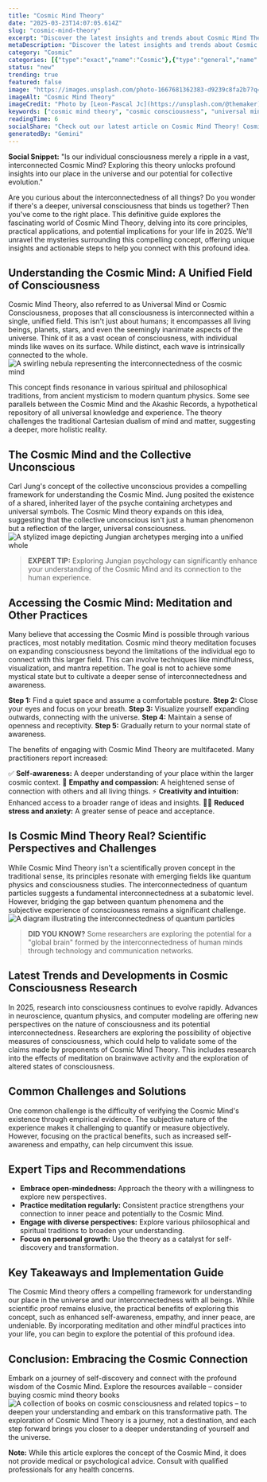 ```yaml
---
title: "Cosmic Mind Theory"
date: "2025-03-23T14:07:05.614Z"
slug: "cosmic-mind-theory"
excerpt: "Discover the latest insights and trends about Cosmic Mind Theory. This comprehensive guide covers everything you need to know about Cosmic Mind Theory in 2025."
metaDescription: "Discover the latest insights and trends about Cosmic Mind Theory. This comprehensive guide covers everything you need to know about Cosmic Mind Theory in 2..."
category: "Cosmic"
categories: [{"type":"exact","name":"Cosmic"},{"type":"general","name":"Philosophy"},{"type":"medium","name":"Metaphysics"},{"type":"specific","name":"Consciousness Studies"},{"type":"niche","name":"Panpsychism"}]
status: "new"
trending: true
featured: false
image: "https://images.unsplash.com/photo-1667681362383-d9239c8fa2b7?q=85&w=1200&fit=max&fm=webp&auto=compress"
imageAlt: "Cosmic Mind Theory"
imageCredit: "Photo by [Leon-Pascal Jc](https://unsplash.com/@themaker) on Unsplash"
keywords: ["cosmic mind theory", "cosmic consciousness", "universal mind", "collective unconscious", "akashic records", "cosmic mind theory explained", "buy cosmic mind theory books", "cosmic mind theory benefits", "is cosmic mind theory real?", "cosmic mind theory meditation"]
readingTime: 6
socialShare: "Check out our latest article on Cosmic Mind Theory! Cosmic Mind Theory #cosmic mind theory #cosmic consciousness #universal mind"
generatedBy: "Gemini"
---
```


**Social Snippet:**  "Is our individual consciousness merely a ripple in a vast, interconnected Cosmic Mind?  Exploring this theory unlocks profound insights into our place in the universe and our potential for collective evolution."

Are you curious about the interconnectedness of all things?  Do you wonder if there's a deeper, universal consciousness that binds us together?  Then you've come to the right place. This definitive guide explores the fascinating world of Cosmic Mind Theory, delving into its core principles, practical applications, and potential implications for your life in 2025.  We'll unravel the mysteries surrounding this compelling concept, offering unique insights and actionable steps to help you connect with this profound idea.

## Understanding the Cosmic Mind: A Unified Field of Consciousness

Cosmic Mind Theory, also referred to as Universal Mind or Cosmic Consciousness, proposes that all consciousness is interconnected within a single, unified field.  This isn't just about humans; it encompasses all living beings, planets, stars, and even the seemingly inanimate aspects of the universe.  Think of it as a vast ocean of consciousness, with individual minds like waves on its surface.  While distinct, each wave is intrinsically connected to the whole. ![A swirling nebula representing the interconnectedness of the cosmic mind](https://images.unsplash.com/photo-1462331940025-496dfbfc7564?q=85&w=1200&fit=max&fm=webp&auto=compress)

This concept finds resonance in various spiritual and philosophical traditions, from ancient mysticism to modern quantum physics.  Some see parallels between the Cosmic Mind and the Akashic Records, a hypothetical repository of all universal knowledge and experience. The theory challenges the traditional Cartesian dualism of mind and matter, suggesting a deeper, more holistic reality.

## The Cosmic Mind and the Collective Unconscious

Carl Jung's concept of the collective unconscious provides a compelling framework for understanding the Cosmic Mind.  Jung posited the existence of a shared, inherited layer of the psyche containing archetypes and universal symbols.  The Cosmic Mind theory expands on this idea, suggesting that the collective unconscious isn't just a human phenomenon but a reflection of the larger, universal consciousness. ![A stylized image depicting Jungian archetypes merging into a unified whole](https://images.unsplash.com/photo-1667681362383-d9239c8fa2b7?q=85&w=1200&fit=max&fm=webp&auto=compress)

> **EXPERT TIP:** Exploring Jungian psychology can significantly enhance your understanding of the Cosmic Mind and its connection to the human experience.

##  Accessing the Cosmic Mind: Meditation and Other Practices

Many believe that accessing the Cosmic Mind is possible through various practices, most notably meditation.  Cosmic mind theory meditation focuses on expanding consciousness beyond the limitations of the individual ego to connect with this larger field.  This can involve techniques like mindfulness, visualization, and mantra repetition.  The goal is not to achieve some mystical state but to cultivate a deeper sense of interconnectedness and awareness.

**Step 1:** Find a quiet space and assume a comfortable posture.
**Step 2:** Close your eyes and focus on your breath.
**Step 3:** Visualize yourself expanding outwards, connecting with the universe.
**Step 4:**  Maintain a sense of openness and receptivity.
**Step 5:** Gradually return to your normal state of awareness.



The benefits of engaging with Cosmic Mind Theory are multifaceted.  Many practitioners report increased:

✅ **Self-awareness:** A deeper understanding of your place within the larger cosmic context.
🔑 **Empathy and compassion:** A heightened sense of connection with others and all living things.
⚡ **Creativity and intuition:** Enhanced access to a broader range of ideas and insights.
🧘‍♀️ **Reduced stress and anxiety:** A greater sense of peace and acceptance.

##  Is Cosmic Mind Theory Real?  Scientific Perspectives and Challenges

While Cosmic Mind Theory isn't a scientifically proven concept in the traditional sense, its principles resonate with emerging fields like quantum physics and consciousness studies.  The interconnectedness of quantum particles suggests a fundamental interconnectedness at a subatomic level.  However, bridging the gap between quantum phenomena and the subjective experience of consciousness remains a significant challenge. ![A diagram illustrating the interconnectedness of quantum particles](https://images.unsplash.com/photo-1667679692108-6f0a1b950299?q=85&w=1200&fit=max&fm=webp&auto=compress)

> **DID YOU KNOW?** Some researchers are exploring the potential for a "global brain" formed by the interconnectedness of human minds through technology and communication networks.

##  Latest Trends and Developments in Cosmic Consciousness Research

In 2025, research into consciousness continues to evolve rapidly.  Advances in neuroscience, quantum physics, and computer modeling are offering new perspectives on the nature of consciousness and its potential interconnectedness.  Researchers are exploring the possibility of objective measures of consciousness, which could help to validate some of the claims made by proponents of Cosmic Mind Theory.  This includes research into the effects of meditation on brainwave activity and the exploration of altered states of consciousness.

## Common Challenges and Solutions

One common challenge is the difficulty of verifying the Cosmic Mind's existence through empirical evidence.  The subjective nature of the experience makes it challenging to quantify or measure objectively.  However, focusing on the practical benefits, such as increased self-awareness and empathy, can help circumvent this issue.

## Expert Tips and Recommendations

* **Embrace open-mindedness:** Approach the theory with a willingness to explore new perspectives.
* **Practice meditation regularly:** Consistent practice strengthens your connection to inner peace and potentially to the Cosmic Mind.
* **Engage with diverse perspectives:** Explore various philosophical and spiritual traditions to broaden your understanding.
* **Focus on personal growth:** Use the theory as a catalyst for self-discovery and transformation.

## Key Takeaways and Implementation Guide

The Cosmic Mind theory offers a compelling framework for understanding our place in the universe and our interconnectedness with all beings.  While scientific proof remains elusive, the practical benefits of exploring this concept, such as enhanced self-awareness, empathy, and inner peace, are undeniable.  By incorporating meditation and other mindful practices into your life, you can begin to explore the potential of this profound idea.

##  Conclusion: Embracing the Cosmic Connection

Embark on a journey of self-discovery and connect with the profound wisdom of the Cosmic Mind.  Explore the resources available –  consider buying cosmic mind theory books ![A collection of books on cosmic consciousness and related topics](https://images.unsplash.com/photo-1608493830924-ec843d9c98c6?q=85&w=1200&fit=max&fm=webp&auto=compress) – to deepen your understanding and embark on this transformative path.  The exploration of Cosmic Mind Theory is a journey, not a destination, and each step forward brings you closer to a deeper understanding of yourself and the universe.

**Note:** While this article explores the concept of the Cosmic Mind, it does not provide medical or psychological advice.  Consult with qualified professionals for any health concerns.
